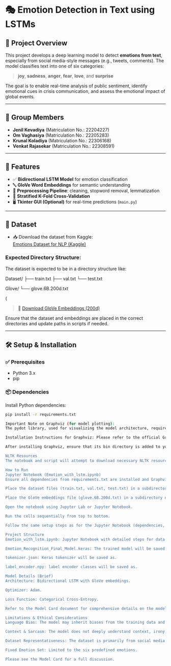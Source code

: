 # 🎭 Emotion Detection in Text using LSTMs

## 📘 Project Overview

This project develops a deep learning model to detect **emotions from text**, especially from social media-style messages (e.g., tweets, comments). The model classifies text into one of six categories:

> **joy**, **sadness**, **anger**, **fear**, **love**, and **surprise**

The goal is to enable real-time analysis of public sentiment, identify emotional cues in crisis communication, and assess the emotional impact of global events.

---

## 👥 Group Members

- **Jenil Kevadiya** (Matriculation No.: 22204227)  
- **Om Vaghasiya** (Matriculation No.: 22205283)  
- **Krunal Koladiya** (Matriculation No.: 22306168)  
- **Venkat Rajasekar** (Matriculation No.: 22308591)

---

## 🚀 Features

- ✅ **Bidirectional LSTM Model** for emotion classification  
- 🔤 **GloVe Word Embeddings** for semantic understanding  
- 🧹 **Preprocessing Pipeline**: cleaning, stopword removal, lemmatization  
- 🔁 **Stratified K-Fold Cross-Validation**  
- 🖥️ **Tkinter GUI (Optional)** for real-time predictions (`main.py`)

---

## 📂 Dataset

- 📥 Download the dataset from Kaggle:  
  [Emotions Dataset for NLP (Kaggle)](https://www.kaggle.com/datasets/praveengovi/emotions-dataset-for-nlp)

### Expected Directory Structure:

The dataset is expected to be in a directory structure like:

Dataset/
├── train.txt
├── val.txt
└── test.txt

Glove/
└── glove.6B.200d.txt

(
> 🔗 [Download GloVe Embeddings (200d)](https://www.kaggle.com/datasets/incorpes/glove6b200d)

Ensure that the dataset and embeddings are placed in the correct directories and update paths in scripts if needed.

---

## 🛠️ Setup & Installation

### ✅ Prerequisites
- Python 3.x
- pip

### 📦 Dependencies

Install Python dependencies:

```bash
pip install -r requirements.txt

Important Note on Graphviz (for model plotting):
The pydot library, used for visualizing the model architecture, requires Graphviz to be installed on your system. This is a system dependency, not just a Python package.

Installation Instructions for Graphviz: Please refer to the official Graphviz download page: https://graphviz.gitlab.io/download/

After installing Graphviz, ensure that its bin directory is added to your system's PATH environment variable. If plot_model in Keras still fails, you might need to restart your machine or your development environment.

NLTK Resources
The notebook and script will attempt to download necessary NLTK resources (stopwords, wordnet, omw-1.4, punkt) if they are not found. Ensure you have an internet connection during the first run.

How to Run
Jupyter Notebook (Emotion_with_lstm.ipynb)
Ensure all dependencies from requirements.txt are installed and Graphviz is set up if you want model plots.

Place the dataset files (train.txt, val.txt, test.txt) in a subdirectory named Dataset.

Place the GloVe embeddings file (glove.6B.200d.txt) in a subdirectory named Glove.

Open the notebook using Jupyter Lab or Jupyter Notebook.

Run the cells sequentially from top to bottom.

Follow the same setup steps as for the Jupyter Notebook (dependencies, dataset, GloVe).

Project Structure
Emotion_with_lstm.ipynb: Jupyter Notebook with detailed steps for data exploration, preprocessing, model training, and evaluation.

Emotion_Recognition_Final_Model.keras: The trained model will be saved as this given name.

tokenizer.json: Keras tokenizer will be saved as.

label_encoder.npy: label encoder classes will be saved as.

Model Details (Brief)
Architecture: Bidirectional LSTM with GloVe embeddings.

Optimizer: Adam.

Loss Function: Categorical Cross-Entropy.

Refer to the Model Card document for comprehensive details on the model, training, and evaluation.

Limitations & Ethical Considerations
Language Bias: The model may inherit biases from the training data and GloVe embeddings.

Context & Sarcasm: The model does not deeply understand context, irony, or sarcasm.

Dataset Representativeness: The dataset is primarily from social media and may not generalize perfectly to other text forms.

Fixed Emotion Set: Limited to the six predefined emotions.

Please see the Model Card for a full discussion.

